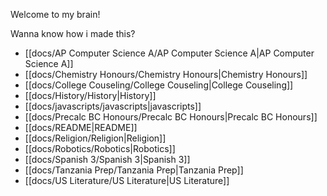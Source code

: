 Welcome to my brain!

Wanna know how i made this?

-  [[docs/AP Computer Science A/AP Computer Science A|AP Computer Science A]]
-  [[docs/Chemistry Honours/Chemistry Honours|Chemistry Honours]]
-  [[docs/College Couseling/College Couseling|College Couseling]]
-  [[docs/History/History|History]]
-  [[docs/javascripts/javascripts|javascripts]]
-  [[docs/Precalc BC Honours/Precalc BC Honours|Precalc BC Honours]]
-  [[docs/README|README]]
-  [[docs/Religion/Religion|Religion]]
-  [[docs/Robotics/Robotics|Robotics]]
-  [[docs/Spanish 3/Spanish 3|Spanish 3]]
-  [[docs/Tanzania Prep/Tanzania Prep|Tanzania Prep]]
-  [[docs/US Literature/US Literature|US Literature]]